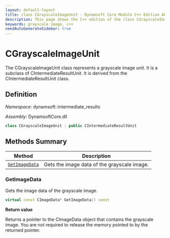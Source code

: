 ```yaml
---
layout: default-layout
title: class CGrayscaleImageUnit - Dynamsoft Core Module C++ Edition API Reference
description: This page shows the C++ edition of the class CGrayscaleImageUnit in Dynamsoft Core Module.
keywords: grayscale image, c++
needAutoGenerateSidebar: true
---
```


# CGrayscaleImageUnit

The CGrayscaleImageUnit class represents a grayscale image unit. It is a subclass of CIntermediateResultUnit. It is derived from the CIntermediateResultUnit class.

## Definition

*Namespace:* dynamsoft::intermediate_results

*Assembly:* DynamsoftCore.dll

```cpp
class CGrayscaleImageUnit : public CIntermediateResultUnit 
```

## Methods Summary

| Method               | Description |
|----------------------|-------------|
| [`GetImageData`](#getimagedata) | Gets the image data of the grayscale image.|

### GetImageData

Gets the image data of the grayscale image.

```cpp
virtual const CImageData* GetImageData() const
```

**Return value**

Returns a pointer to the CImageData object that contains the grayscale image. You are not required to release the memory pointed to by the returned pointer.

